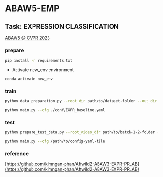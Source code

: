 # ABAW5-EMP

## Task: EXPRESSION CLASSIFICATION
[ABAW5 @ CVPR 2023](https://ibug.doc.ic.ac.uk/resources/cvpr-2023-5th-abaw/)


### prepare
```bash
pip install -r requirements.txt
```
+ Activate new_env environment
```bash
conda activate new_env
```
### train

```bash
python data_preparation.py --root_dir path/to/dataset-folder --out_dir path/to/out-data-folder
```

```bash
python main.py --cfg ./conf/EXPR_baseline.yaml
```

### test
```bash
python prepare_test_data.py --root_video_dir path/to/batch-1-2-folder --dataset_dir path/to/out-data-folder
```

```bash
python main.py --cfg /path/to/config-yaml-file
```

### reference 
[https://github.com/kimngan-phan/Affwild2-ABAW3-EXPR-PRLAB](https://github.com/kimngan-phan/Affwild2-ABAW3-EXPR-PRLAB)
